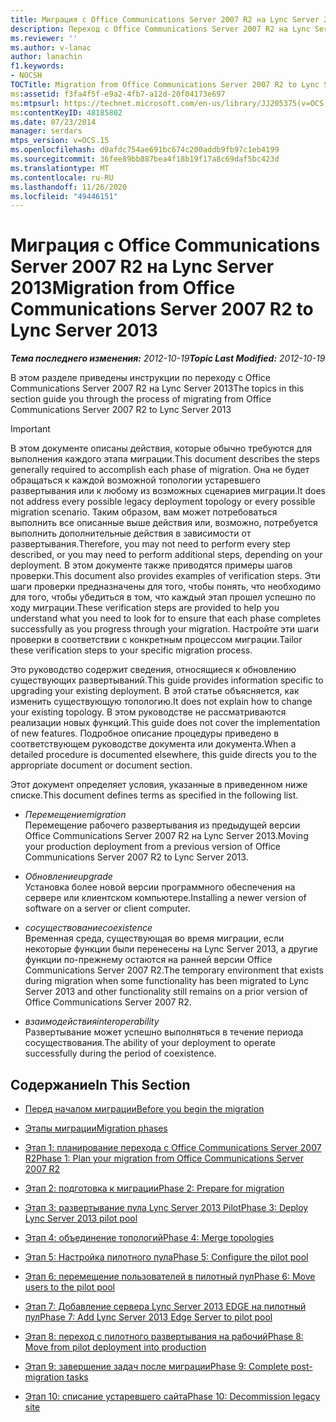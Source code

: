 ```yaml
---
title: Миграция с Office Communications Server 2007 R2 на Lync Server 2013
description: Переход с Office Communications Server 2007 R2 на Lync Server 2013.
ms.reviewer: ''
ms.author: v-lanac
author: lanachin
f1.keywords:
- NOCSH
TOCTitle: Migration from Office Communications Server 2007 R2 to Lync Server 2013
ms:assetid: f3fa4f5f-e9a2-4fb7-a12d-20f04173e697
ms:mtpsurl: https://technet.microsoft.com/en-us/library/JJ205375(v=OCS.15)
ms:contentKeyID: 48185802
ms.date: 07/23/2014
manager: serdars
mtps_version: v=OCS.15
ms.openlocfilehash: d0afdc754ae691bc674c200addb9fb97c1eb4199
ms.sourcegitcommit: 36fee89bb887bea4f18b19f17a8c69daf5bc423d
ms.translationtype: MT
ms.contentlocale: ru-RU
ms.lasthandoff: 11/26/2020
ms.locfileid: "49446151"
---
```

# <a name="migration-from-office-communications-server-2007-r2-to-lync-server-2013"></a><span data-ttu-id="f4e1d-103">Миграция с Office Communications Server 2007 R2 на Lync Server 2013</span><span class="sxs-lookup"><span data-stu-id="f4e1d-103">Migration from Office Communications Server 2007 R2 to Lync Server 2013</span></span>

<div data-xmlns="http://www.w3.org/1999/xhtml">

<div class="topic" data-xmlns="http://www.w3.org/1999/xhtml" data-msxsl="urn:schemas-microsoft-com:xslt" data-cs="https://msdn.microsoft.com/">

<div data-asp="https://msdn2.microsoft.com/asp">



</div>

<div id="mainSection">

<div id="mainBody"><span data-ttu-id="f4e1d-104">

<span> </span></span><span class="sxs-lookup"><span data-stu-id="f4e1d-104">

<span> </span></span></span>

<span data-ttu-id="f4e1d-105">_**Тема последнего изменения:** 2012-10-19_</span><span class="sxs-lookup"><span data-stu-id="f4e1d-105">_**Topic Last Modified:** 2012-10-19_</span></span>

<span data-ttu-id="f4e1d-106">В этом разделе приведены инструкции по переходу с Office Communications Server 2007 R2 на Lync Server 2013</span><span class="sxs-lookup"><span data-stu-id="f4e1d-106">The topics in this section guide you through the process of migrating from Office Communications Server 2007 R2 to Lync Server 2013</span></span>

<div>


> [!IMPORTANT]  
> <span data-ttu-id="f4e1d-107">В этом документе описаны действия, которые обычно требуются для выполнения каждого этапа миграции.</span><span class="sxs-lookup"><span data-stu-id="f4e1d-107">This document describes the steps generally required to accomplish each phase of migration.</span></span> <span data-ttu-id="f4e1d-108">Она не будет обращаться к каждой возможной топологии устаревшего развертывания или к любому из возможных сценариев миграции.</span><span class="sxs-lookup"><span data-stu-id="f4e1d-108">It does not address every possible legacy deployment topology or every possible migration scenario.</span></span> <span data-ttu-id="f4e1d-109">Таким образом, вам может потребоваться выполнить все описанные выше действия или, возможно, потребуется выполнить дополнительные действия в зависимости от развертывания.</span><span class="sxs-lookup"><span data-stu-id="f4e1d-109">Therefore, you may not need to perform every step described, or you may need to perform additional steps, depending on your deployment.</span></span> <span data-ttu-id="f4e1d-110">В этом документе также приводятся примеры шагов проверки.</span><span class="sxs-lookup"><span data-stu-id="f4e1d-110">This document also provides examples of verification steps.</span></span> <span data-ttu-id="f4e1d-111">Эти шаги проверки предназначены для того, чтобы понять, что необходимо для того, чтобы убедиться в том, что каждый этап прошел успешно по ходу миграции.</span><span class="sxs-lookup"><span data-stu-id="f4e1d-111">These verification steps are provided to help you understand what you need to look for to ensure that each phase completes successfully as you progress through your migration.</span></span> <span data-ttu-id="f4e1d-112">Настройте эти шаги проверки в соответствии с конкретным процессом миграции.</span><span class="sxs-lookup"><span data-stu-id="f4e1d-112">Tailor these verification steps to your specific migration process.</span></span>



</div>

<span data-ttu-id="f4e1d-113">Это руководство содержит сведения, относящиеся к обновлению существующих развертываний.</span><span class="sxs-lookup"><span data-stu-id="f4e1d-113">This guide provides information specific to upgrading your existing deployment.</span></span> <span data-ttu-id="f4e1d-114">В этой статье объясняется, как изменить существующую топологию.</span><span class="sxs-lookup"><span data-stu-id="f4e1d-114">It does not explain how to change your existing topology.</span></span> <span data-ttu-id="f4e1d-115">В этом руководстве не рассматриваются реализации новых функций.</span><span class="sxs-lookup"><span data-stu-id="f4e1d-115">This guide does not cover the implementation of new features.</span></span> <span data-ttu-id="f4e1d-116">Подробное описание процедуры приведено в соответствующем руководстве документа или документа.</span><span class="sxs-lookup"><span data-stu-id="f4e1d-116">When a detailed procedure is documented elsewhere, this guide directs you to the appropriate document or document section.</span></span>

<span data-ttu-id="f4e1d-117">Этот документ определяет условия, указанные в приведенном ниже списке.</span><span class="sxs-lookup"><span data-stu-id="f4e1d-117">This document defines terms as specified in the following list.</span></span>

  - <span data-ttu-id="f4e1d-118">*Перемещение*</span><span class="sxs-lookup"><span data-stu-id="f4e1d-118">*migration*</span></span>  
    <span data-ttu-id="f4e1d-119">Перемещение рабочего развертывания из предыдущей версии Office Communications Server 2007 R2 на Lync Server 2013.</span><span class="sxs-lookup"><span data-stu-id="f4e1d-119">Moving your production deployment from a previous version of Office Communications Server 2007 R2 to Lync Server 2013.</span></span>

<!-- end list -->

  - <span data-ttu-id="f4e1d-120">*Обновление*</span><span class="sxs-lookup"><span data-stu-id="f4e1d-120">*upgrade*</span></span>  
    <span data-ttu-id="f4e1d-121">Установка более новой версии программного обеспечения на сервере или клиентском компьютере.</span><span class="sxs-lookup"><span data-stu-id="f4e1d-121">Installing a newer version of software on a server or client computer.</span></span>

<!-- end list -->

  - <span data-ttu-id="f4e1d-122">*сосуществование*</span><span class="sxs-lookup"><span data-stu-id="f4e1d-122">*coexistence*</span></span>  
    <span data-ttu-id="f4e1d-123">Временная среда, существующая во время миграции, если некоторые функции были перенесены на Lync Server 2013, а другие функции по-прежнему остаются на ранней версии Office Communications Server 2007 R2.</span><span class="sxs-lookup"><span data-stu-id="f4e1d-123">The temporary environment that exists during migration when some functionality has been migrated to Lync Server 2013 and other functionality still remains on a prior version of Office Communications Server 2007 R2.</span></span>

<!-- end list -->

  - <span data-ttu-id="f4e1d-124">*взаимодействия*</span><span class="sxs-lookup"><span data-stu-id="f4e1d-124">*interoperability*</span></span>  
    <span data-ttu-id="f4e1d-125">Развертывание может успешно выполняться в течение периода сосуществования.</span><span class="sxs-lookup"><span data-stu-id="f4e1d-125">The ability of your deployment to operate successfully during the period of coexistence.</span></span>

<div>

## <a name="in-this-section"></a><span data-ttu-id="f4e1d-126">Содержание</span><span class="sxs-lookup"><span data-stu-id="f4e1d-126">In This Section</span></span>

  - [<span data-ttu-id="f4e1d-127">Перед началом миграции</span><span class="sxs-lookup"><span data-stu-id="f4e1d-127">Before you begin the migration</span></span>](before-you-begin-the-migration.md)

  - [<span data-ttu-id="f4e1d-128">Этапы миграции</span><span class="sxs-lookup"><span data-stu-id="f4e1d-128">Migration phases</span></span>](migration-phases.md)

  - [<span data-ttu-id="f4e1d-129">Этап 1: планирование перехода с Office Communications Server 2007 R2</span><span class="sxs-lookup"><span data-stu-id="f4e1d-129">Phase 1: Plan your migration from Office Communications Server 2007 R2</span></span>](phase-1-plan-your-migration-from-office-communications-server-2007-r2.md)

  - [<span data-ttu-id="f4e1d-130">Этап 2: подготовка к миграции</span><span class="sxs-lookup"><span data-stu-id="f4e1d-130">Phase 2: Prepare for migration</span></span>](phase-2-prepare-for-migration.md)

  - [<span data-ttu-id="f4e1d-131">Этап 3: развертывание пула Lync Server 2013 Pilot</span><span class="sxs-lookup"><span data-stu-id="f4e1d-131">Phase 3: Deploy Lync Server 2013 pilot pool</span></span>](phase-3-deploy-lync-server-2013-pilot-pool.md)

  - [<span data-ttu-id="f4e1d-132">Этап 4: объединение топологий</span><span class="sxs-lookup"><span data-stu-id="f4e1d-132">Phase 4: Merge topologies</span></span>](phase-4-merge-topologies.md)

  - [<span data-ttu-id="f4e1d-133">Этап 5: Настройка пилотного пула</span><span class="sxs-lookup"><span data-stu-id="f4e1d-133">Phase 5: Configure the pilot pool</span></span>](phase-5-configure-the-pilot-pool.md)

  - [<span data-ttu-id="f4e1d-134">Этап 6: перемещение пользователей в пилотный пул</span><span class="sxs-lookup"><span data-stu-id="f4e1d-134">Phase 6: Move users to the pilot pool</span></span>](phase-6-move-users-to-the-pilot-pool.md)

  - [<span data-ttu-id="f4e1d-135">Этап 7: Добавление сервера Lync Server 2013 EDGE на пилотный пул</span><span class="sxs-lookup"><span data-stu-id="f4e1d-135">Phase 7: Add Lync Server 2013 Edge Server to pilot pool</span></span>](phase-7-add-lync-server-2013-edge-server-to-pilot-pool.md)

  - [<span data-ttu-id="f4e1d-136">Этап 8: переход с пилотного развертывания на рабочий</span><span class="sxs-lookup"><span data-stu-id="f4e1d-136">Phase 8: Move from pilot deployment into production</span></span>](phase-8-move-from-pilot-deployment-into-production.md)

  - [<span data-ttu-id="f4e1d-137">Этап 9: завершение задач после миграции</span><span class="sxs-lookup"><span data-stu-id="f4e1d-137">Phase 9: Complete post-migration tasks</span></span>](phase-9-complete-post-migration-tasks.md)

  - [<span data-ttu-id="f4e1d-138">Этап 10: списание устаревшего сайта</span><span class="sxs-lookup"><span data-stu-id="f4e1d-138">Phase 10: Decommission legacy site</span></span>](phase-10-decommission-legacy-site.md)

<span data-ttu-id="f4e1d-139"></div>

</div>

<span> </span>

</div>

</div>

</span><span class="sxs-lookup"><span data-stu-id="f4e1d-139"></div>

</div>

<span> </span>

</div>

</div>

</span></span></div>

